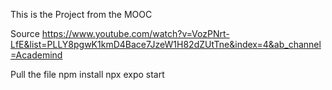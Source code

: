 This is the Project from the MOOC 

Source
https://www.youtube.com/watch?v=VozPNrt-LfE&list=PLLY8pgwK1kmD4Bace7JzeW1H82dZUtTne&index=4&ab_channel=Academind

Pull the file
    npm install
    npx expo start 